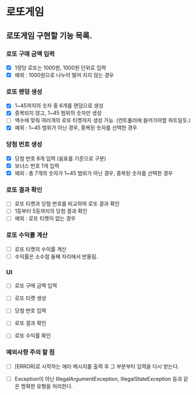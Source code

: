 # 로또게임

## 로또게임 구현할 기능 목록.

### 로또 구매 금액 입력
- [x] 1장당 로또는 1000원, 1000원 단위로 입력
- [x] 예외 : 1000원으로 나누어 떨어 지지 않는 경우

### 로또 랜덤 생성
- [x] 1~45까지의 숫자 중 6개를 랜덤으로 생성
- [x] 중복되지 않고, 1~45 범위의 숫자만 생성
- [ ] 액수에 맞춰 여러개의 로또 티켓까지 생성 가능. (컨트롤러에 들어가야할 파트일듯.)
- [x] 예외 : 1~45 범위가 아닌 경우, 중복된 숫자를 선택한 경우

### 당첨 번호 생성
- [x] 당첨 번호 6개 입력 (쉼표를 기준으로 구분)
- [x] 보너스 번호 1개 입력
- [x] 예외 : 총 7개의 숫자가 1~45 범위가 아닌 경우, 중복된 숫자를 선택한 경우

### 로또 결과 확인
- [ ] 로또 티켓과 당첨 번호를 비교하여 로또 결과 확인
- [ ] 1등부터 5등까지의 당첨 결과 확인
- [ ] 예외 : 로또 티켓이 없는 경우

### 로또 수익률 계산
- [ ] 로또 티켓의 수익률 계산
- [ ] 수익률은 소수점 둘째 자리에서 반올림.

### UI
- [ ] 로또 구매 금액 입력
- [ ] 로또 티켓 생성
- [ ] 당첨 번호 입력
- [ ] 로또 결과 확인
- [ ] 로또 수익률 확인


### 예외사항 주의 할 점
- [ ] [ERROR]로 시작하는 에러 메시지를 출력 후 그 부분부터 입력을 다시 받는다.
- [ ] Exception이 아닌 IllegalArgumentException, IllegalStateException 등과 같은 명확한 유형을 처리한다.


